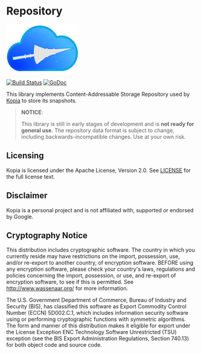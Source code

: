 Repository
=====

![Kopia](kopia.svg)

[![Build Status](https://travis-ci.org/kopia/repo.svg?branch=master)](https://travis-ci.org/kopia/repo)
[![GoDoc](https://godoc.org/github.com/kopia/repo?status.svg)](https://godoc.org/github.com/kopia/repo)

This library implements Content-Addressable Storage Repository used by [Kopia](https://github.com/kopia/kopia) to 
store its snapshots.

> **NOTICE**:
>
> This library is still in early stages of development and is **not ready for general use**.
> The repository data format is subject to change, including backwards-incompatible changes. Use at your own risk.

Licensing
---
Kopia is licensed under the Apache License, Version 2.0. See [LICENSE](LICENSE) for the full license text.

Disclaimer
---

Kopia is a personal project and is not affiliated with, supported or endorsed by Google.

Cryptography Notice
---

  This distribution includes cryptographic software. The country in
  which you currently reside may have restrictions on the import,
  possession, use, and/or re-export to another country, of encryption
  software. BEFORE using any encryption software, please check your
  country's laws, regulations and policies concerning the import,
  possession, or use, and re-export of encryption software, to see if
  this is permitted. See <http://www.wassenaar.org/> for more
  information.

  The U.S. Government Department of Commerce, Bureau of Industry and
  Security (BIS), has classified this software as Export Commodity
  Control Number (ECCN) 5D002.C.1, which includes information security
  software using or performing cryptographic functions with symmetric
  algorithms. The form and manner of this distribution makes it
  eligible for export under the License Exception ENC Technology
  Software Unrestricted (TSU) exception (see the BIS Export
  Administration Regulations, Section 740.13) for both object code and
  source code.
